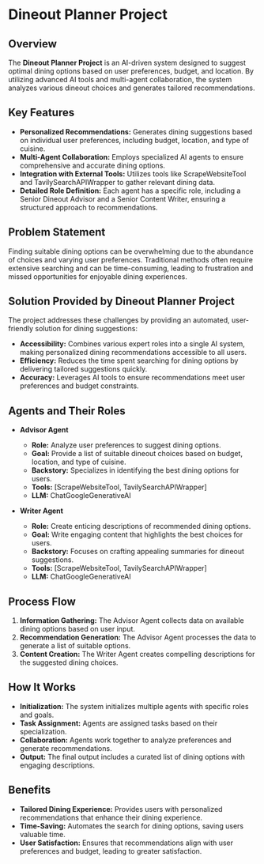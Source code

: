 # Dineout Planner Project

## Overview
The **Dineout Planner Project** is an AI-driven system designed to suggest optimal dining options based on user preferences, budget, and location. By utilizing advanced AI tools and multi-agent collaboration, the system analyzes various dineout choices and generates tailored recommendations.

## Key Features
- **Personalized Recommendations:** Generates dining suggestions based on individual user preferences, including budget, location, and type of cuisine.
- **Multi-Agent Collaboration:** Employs specialized AI agents to ensure comprehensive and accurate dining options.
- **Integration with External Tools:** Utilizes tools like ScrapeWebsiteTool and TavilySearchAPIWrapper to gather relevant dining data.
- **Detailed Role Definition:** Each agent has a specific role, including a Senior Dineout Advisor and a Senior Content Writer, ensuring a structured approach to recommendations.

## Problem Statement
Finding suitable dining options can be overwhelming due to the abundance of choices and varying user preferences. Traditional methods often require extensive searching and can be time-consuming, leading to frustration and missed opportunities for enjoyable dining experiences.

## Solution Provided by Dineout Planner Project
The project addresses these challenges by providing an automated, user-friendly solution for dining suggestions:

- **Accessibility:** Combines various expert roles into a single AI system, making personalized dining recommendations accessible to all users.
- **Efficiency:** Reduces the time spent searching for dining options by delivering tailored suggestions quickly.
- **Accuracy:** Leverages AI tools to ensure recommendations meet user preferences and budget constraints.

## Agents and Their Roles
- **Advisor Agent**
  - **Role:** Analyze user preferences to suggest dining options.
  - **Goal:** Provide a list of suitable dineout choices based on budget, location, and type of cuisine.
  - **Backstory:** Specializes in identifying the best dining options for users.
  - **Tools:** [ScrapeWebsiteTool, TavilySearchAPIWrapper]
  - **LLM:** ChatGoogleGenerativeAI

- **Writer Agent**
  - **Role:** Create enticing descriptions of recommended dining options.
  - **Goal:** Write engaging content that highlights the best choices for users.
  - **Backstory:** Focuses on crafting appealing summaries for dineout suggestions.
  - **Tools:** [ScrapeWebsiteTool, TavilySearchAPIWrapper]
  - **LLM:** ChatGoogleGenerativeAI

## Process Flow
1. **Information Gathering:** The Advisor Agent collects data on available dining options based on user input.
2. **Recommendation Generation:** The Advisor Agent processes the data to generate a list of suitable options.
3. **Content Creation:** The Writer Agent creates compelling descriptions for the suggested dining choices.

## How It Works
- **Initialization:** The system initializes multiple agents with specific roles and goals.
- **Task Assignment:** Agents are assigned tasks based on their specialization.
- **Collaboration:** Agents work together to analyze preferences and generate recommendations.
- **Output:** The final output includes a curated list of dining options with engaging descriptions.

## Benefits
- **Tailored Dining Experience:** Provides users with personalized recommendations that enhance their dining experience.
- **Time-Saving:** Automates the search for dining options, saving users valuable time.
- **User Satisfaction:** Ensures that recommendations align with user preferences and budget, leading to greater satisfaction.
